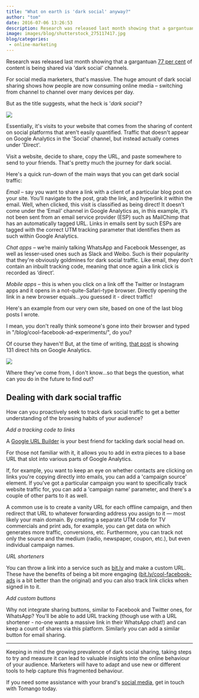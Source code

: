 ```yaml
---
title: "What on earth is 'dark social' anyway?"
author: "tom"
date: 2016-07-06 13:26:53
description: Research was released last month showing that a gargantuan 77 per cent of content is being shared via 'dark social' channels. For social media marketers, that's massive. The huge amount of dark social sharing shows how people are now consuming online media – switching from channel to channel over many devices per day.
image: images/blog/shutterstock_275117417.jpg
blog/categories: 
 - online-marketing
---
```


Research was released last month showing that a gargantuan [77 per cent](http://www.thedrum.com/news/2016/06/09/77-content-being-shared-dark-social-finds-new-research) of content is being shared via 'dark social' channels.

For social media marketers, that's massive. The huge amount of dark social sharing shows how people are now consuming online media – switching from channel to channel over many devices per day.

But as the title suggests, what the heck is '*dark social*'?

![](images/blog/shutterstock_275117417.jpg)

Essentially, it's visits to your website that comes from the sharing of content on social platforms that aren't easily quantified. Traffic that doesn't appear on Google Analytics in the 'Social' channel, but instead actually comes under 'Direct'.

Visit a website, decide to share, copy the URL, and paste somewhere to send to your friends. That's pretty much the journey for dark social.

Here's a quick run-down of the main ways that you can get dark social traffic:

*Email* – say you want to share a link with a client of a particular blog post on your site. You’ll navigate to the post, grab the link, and hyperlink it within the email. Well, when clicked, this visit is classified as being direct! It doesn’t come under the ‘Email’ channel in Google Analytics as, in this example, it’s not been sent from an email service provider (ESP) such as MailChimp that has an automatically tagged URL. Links in emails sent by such ESPs are tagged with the correct UTM tracking parameter that identifies them as such within Google Analytics.

*Chat apps* – we’re mainly talking WhatsApp and Facebook Messenger, as well as lesser-used ones such as Slack and Weibo. Such is their popularity that they're obviously goldmines for dark social traffic. Like email, they don’t contain an inbuilt tracking code, meaning that once again a link click is recorded as ‘direct’.

*Mobile apps* – this is when you click on a link off the Twitter or Instagram apps and it opens in a not-quite-Safari-type browser. Directly opening the link in a new browser equals…you guessed it - direct traffic!

Here's an example from our very own site, based on one of the last blog posts I wrote.

I mean, you don't really think someone's gone into their browser and typed in "/blog/cool-facebook-ad-experiments/", do you?

Of course they haven't! But, at the time of writing, [that post](/blog/cool-facebook-ad-experiments/) is showing 131 direct hits on Google Analytics.

![](images/blog/Dark-social-GA-screenshot-1-1024x361.png)

Where they've come from, I don't know...so that begs the question, what can you do in the future to find out?

## Dealing with dark social traffic

How can you proactively seek to track dark social traffic to get a better understanding of the browsing habits of your audience?

*Add a tracking code to links*

A [Google URL Builder](https://effinamazing.com/tools/utm-tracking-code-builder/) is your best friend for tackling dark social head on.

For those not familiar with it, it allows you to add in extra pieces to a base URL that slot into various parts of Google Analytics.

If, for example, you want to keep an eye on whether contacts are clicking on links you're copying directly into emails, you can add a 'campaign source' element. If you've got a particular campaign you want to specifically track website traffic for, you can add a 'campaign name' parameter, and there's a couple of other parts to it as well.

A common use is to create a vanity URL for each offline campaign, and then redirect that URL to whatever forwarding address you assign to it — most likely your main domain. By creating a separate UTM code for TV commercials and print ads, for example, you can get data on which generates more traffic, conversions, etc. Furthermore, you can track not only the source and the medium (radio, newspaper, coupon, etc.), but even individual campaign names.

*URL shorteners*

You can throw a link into a service such as [bit.ly](https://bitly.com/) and make a custom URL. These have the benefits of being a bit more engaging ([bit.ly/cool-facebook-ads](http://bit.ly/cool-facebook-ads) is a bit better than the original) and you can also track link clicks when signed in to it.

*Add custom buttons*

Why not integrate sharing buttons, similar to Facebook and Twitter ones, for WhatsApp? You'll be able to add URL tracking (though use with a URL shortener - no-one wants a massive link in their WhatsApp chat!) and can keep a count of shares via this platform. Similarly you can add a similar button for email sharing.

---

Keeping in mind the growing prevalence of dark social sharing, taking steps to try and measure it can lead to valuable insights into the online behaviour of your audience. Marketers will have to adapt and use new or different tools to help capture this fragmented behaviour.

If you need some assistance with your brand's [social media](http://www.tomango.co.uk/creates/online-marketing/social-media/), get in touch with Tomango today.


